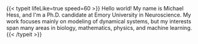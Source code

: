 <div style="height:0;margin:0;padding:0;">.</div>
{{< typeit 
	lifeLike=true
	speed=60
>}}
Hello world! My name is Michael Hess, and I'm a Ph.D. candidate at Emory University in Neuroscience. My work focuses mainly on modeling of dynamical systems, but my interests span many areas in biology, mathematics, physics, and machine learning.
{{< /typeit >}}
